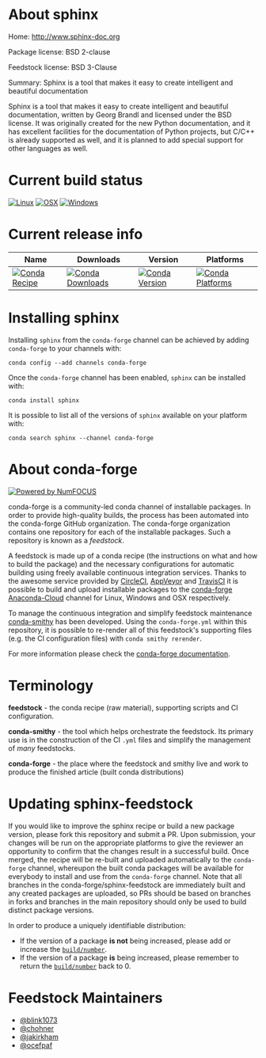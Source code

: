 <!--
# -*- mode: jinja -*-
-->

About sphinx
============

Home: http://www.sphinx-doc.org

Package license: BSD 2-clause

Feedstock license: BSD 3-Clause

Summary: Sphinx is a tool that makes it easy to create intelligent and beautiful documentation

Sphinx is a tool that makes it easy to create intelligent and beautiful documentation,
written by Georg Brandl and licensed under the BSD license.
It was originally created for the new Python documentation, and it has excellent
facilities for the documentation of Python projects, but C/C++ is already supported
as well, and it is planned to add special support for other languages as well.


Current build status
====================

[![Linux](https://img.shields.io/circleci/project/github/conda-forge/sphinx-feedstock/master.svg?label=Linux)](https://circleci.com/gh/conda-forge/sphinx-feedstock)
[![OSX](https://img.shields.io/travis/conda-forge/sphinx-feedstock/master.svg?label=macOS)](https://travis-ci.org/conda-forge/sphinx-feedstock)
[![Windows](https://img.shields.io/appveyor/ci/conda-forge/sphinx-feedstock/master.svg?label=Windows)](https://ci.appveyor.com/project/conda-forge/sphinx-feedstock/branch/master)

Current release info
====================

| Name | Downloads | Version | Platforms |
| --- | --- | --- | --- |
| [![Conda Recipe](https://img.shields.io/badge/recipe-sphinx-green.svg)](https://anaconda.org/conda-forge/sphinx) | [![Conda Downloads](https://img.shields.io/conda/dn/conda-forge/sphinx.svg)](https://anaconda.org/conda-forge/sphinx) | [![Conda Version](https://img.shields.io/conda/vn/conda-forge/sphinx.svg)](https://anaconda.org/conda-forge/sphinx) | [![Conda Platforms](https://img.shields.io/conda/pn/conda-forge/sphinx.svg)](https://anaconda.org/conda-forge/sphinx) |

Installing sphinx
=================

Installing `sphinx` from the `conda-forge` channel can be achieved by adding `conda-forge` to your channels with:

```
conda config --add channels conda-forge
```

Once the `conda-forge` channel has been enabled, `sphinx` can be installed with:

```
conda install sphinx
```

It is possible to list all of the versions of `sphinx` available on your platform with:

```
conda search sphinx --channel conda-forge
```


About conda-forge
=================

[![Powered by NumFOCUS](https://img.shields.io/badge/powered%20by-NumFOCUS-orange.svg?style=flat&colorA=E1523D&colorB=007D8A)](http://numfocus.org)

conda-forge is a community-led conda channel of installable packages.
In order to provide high-quality builds, the process has been automated into the
conda-forge GitHub organization. The conda-forge organization contains one repository
for each of the installable packages. Such a repository is known as a *feedstock*.

A feedstock is made up of a conda recipe (the instructions on what and how to build
the package) and the necessary configurations for automatic building using freely
available continuous integration services. Thanks to the awesome service provided by
[CircleCI](https://circleci.com/), [AppVeyor](https://www.appveyor.com/)
and [TravisCI](https://travis-ci.org/) it is possible to build and upload installable
packages to the [conda-forge](https://anaconda.org/conda-forge)
[Anaconda-Cloud](https://anaconda.org/) channel for Linux, Windows and OSX respectively.

To manage the continuous integration and simplify feedstock maintenance
[conda-smithy](https://github.com/conda-forge/conda-smithy) has been developed.
Using the ``conda-forge.yml`` within this repository, it is possible to re-render all of
this feedstock's supporting files (e.g. the CI configuration files) with ``conda smithy rerender``.

For more information please check the [conda-forge documentation](https://conda-forge.org/docs/).

Terminology
===========

**feedstock** - the conda recipe (raw material), supporting scripts and CI configuration.

**conda-smithy** - the tool which helps orchestrate the feedstock.
                   Its primary use is in the construction of the CI ``.yml`` files
                   and simplify the management of *many* feedstocks.

**conda-forge** - the place where the feedstock and smithy live and work to
                  produce the finished article (built conda distributions)


Updating sphinx-feedstock
=========================

If you would like to improve the sphinx recipe or build a new
package version, please fork this repository and submit a PR. Upon submission,
your changes will be run on the appropriate platforms to give the reviewer an
opportunity to confirm that the changes result in a successful build. Once
merged, the recipe will be re-built and uploaded automatically to the
`conda-forge` channel, whereupon the built conda packages will be available for
everybody to install and use from the `conda-forge` channel.
Note that all branches in the conda-forge/sphinx-feedstock are
immediately built and any created packages are uploaded, so PRs should be based
on branches in forks and branches in the main repository should only be used to
build distinct package versions.

In order to produce a uniquely identifiable distribution:
 * If the version of a package **is not** being increased, please add or increase
   the [``build/number``](https://conda.io/docs/user-guide/tasks/build-packages/define-metadata.html#build-number-and-string).
 * If the version of a package **is** being increased, please remember to return
   the [``build/number``](https://conda.io/docs/user-guide/tasks/build-packages/define-metadata.html#build-number-and-string)
   back to 0.

Feedstock Maintainers
=====================

* [@blink1073](https://github.com/blink1073/)
* [@chohner](https://github.com/chohner/)
* [@jakirkham](https://github.com/jakirkham/)
* [@ocefpaf](https://github.com/ocefpaf/)

